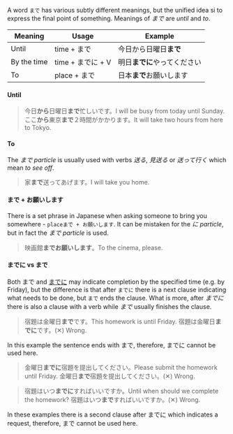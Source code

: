 A word `まで` has various subtly different meanings, but the unified idea si to express the final point of something. Meanings of *まで* are *until* and *to*.

|Meaning|Usage|Example|
|-|-|-|
|Until|time + まで|今日から日曜日**まで**|
|By the time|time + までに + V|明日**までに**やってください|
|To|place + まで|日本**まで**お願いします|

#### Until
>今日**から**日曜日**まで**忙しいです。I will be busy from today until Sunday.
>ここ**から**東京**まで**２時間がかかります。It will take two hours from here to Tokyo.

#### To
The *まで particle* is usually used with verbs *送る*, *見送る* or *送って行く* which mean *to see off*.
>家**まで**送ってあげます。I will take you home.

#### まで + お願いします
There is a set phrase in Japanese when asking someone to bring you somewhere - `placeまで + お願いします`. It can be mistaken for the *に particle*, but in fact the *まで particle* is used.
>映画館**までお願いします**。To the cinema, please.

#### までに vs まで
Both まで and [までに](79) may indicate completion by the specified time (e.g. by Friday), but the difference is that after `までに` there is a next clause indicating what needs to be done, but `まで` ends the clause.
What is more, after *までに* there is also a clause with a verb while *まで* usually finishes the clause.

>宿題は金曜日**まで**です。This homework is until Friday.
>宿題は金曜日**までに**です。(✕) Wrong.

In this example the sentence ends with まで, therefore, までに cannot be used here.

>金曜日**までに**宿題を提出してください。Please submit the homework until Friday.
>金曜日**まで**宿題を提出してください。(✕) Wrong.

>宿題はいつ**までに**すればいいですか。Until when should we complete the homework?
>宿題はいつ**まで**すればいいですか。(✕) Wrong.

In these examples there is a second clause after までに which indicates a request, therefore, まで cannot be used here.